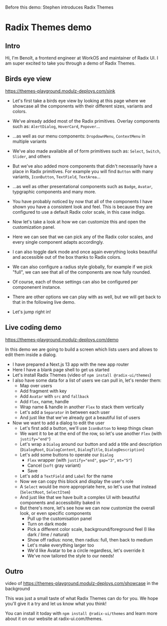 Before this demo: Stephen introduces Radix Themes

# Radix Themes demo

## Intro

Hi, I'm Benoît, a frontend engineer at WorkOS and maintainer of Radix UI.
I am super excited to take you through a demo of Radix Themes.

## Birds eye view

https://themes-playground.modulz-deploys.com/sink

- Let's first take a birds eye view by looking at this page where we showcase all the components with their different sizes, variants and colors.
- We've already added most of the Radix primitives. Overlay components such as: `AlertDialog`, `HoverCard`, `Popover`…
- …as well as our menu components: `DropdownMenu`, `ContextMenu` in multiple variants
- We've also made available all of form primitives such as: `Select`, `Switch`, `Slider`, and others
- But we've also added more components that didn't necessarily have a place in Radix primitives. For example you will find `Button` with many variants, `IconButton`, `TextField`, `TextArea`…
- …as well as other presentational components such as `Badge`, `Avatar`, typgraphic components and many more.

- You have probably noticed by now that all of the components I have shown you have a consistent look and feel. This is because they are configured to use a default Radix color scale, in this case indigo.
- Now let's take a look at how we can customize this and open the customization panel.
- Here we can see that we can pick any of the Radix color scales, and every single component adapts accordingly.
- I can also toggle dark mode and once again everything looks beautiful and accessible out of the box thanks to Radix colors.
- We can also configure a radius style globally, for example if we pick "full", we can see that all of the components are now fully rounded.
- Of course, each of those settings can also be configured per componenent instance.
- There are other options we can play with as well, but we will get back to that in the following live demo.

- Let's jump right in!

## Live coding demo

https://themes-playground.modulz-deploys.com/demo

In this demo we are going to build a screen which lists users and allows to edit them inside a dialog.

- I have prepared a Next.js 13 app with the new app router
- Here I have a blank page shell to get us started
- Let's install Radix Themes (video of `npm install @radix-ui/themes`)
- I also have some data for a list of users we can pull in, let's render them:
  - Map over users
  - Add fragment with key
  - Add `Avatar` with `src` and `fallback`
  - Add `Flex`, name, handle
  - Wrap name & handle in another `Flex` to stack them vertically
  - Let's add a `Separator` in between each user
  - And just like that we've already got a beautiful list of users
- Now we want to add a dialog to edit the user
  - Let's first add a button, we'll use `IconButton` to keep things clean
  - We want it to be at the end of the row, so let's use another `Flex` (with `justify="end"`)
  - Let's wrap a `Dialog` around our button and add a title and description (`DialogRoot`, `DialogContent`, `DialogTitle`, `DialogDescription`)
  - Let's add some buttons to operate our `Dialog`
    - `Flex` wrapper (with `justify="end"`, `gap="3"`, `mt="5"`)
    - Cancel (`soft` gray variant)
    - Save
  - Let's add a `TextField` and `Label` for the name
  - Now we can copy this block and display the user's role
  - A `Select` would be more appropriate here, so let's use that instead (`SelectRoot`, `SelectItem`)
  - And just like that we have built a complex UI with beautiful components and accessibility baked in
  - But there's more, let's see how we can now customize the overall look, or even specific components
    - Pull up the customisation panel
    - Turn on dark mode
    - Pick a different color scale, background/foreground feel (I like dark / lime / natural)
    - Show off radius: none, then radius: full, then back to medium
    - Let's make everything larger too
    - We'd like Avatar to be a circle regardless, let's override it
    - We've now tailored the style to our needs!

## Outro

video of https://themes-playground.modulz-deploys.com/showcase in the background

This was just a small taste of what Radix Themes can do for you.
We hope you'll give it a try and let us know what you think!

<!-- slide showing install and link -->

You can install it today with `npm install @radix-ui/themes` and learn more about it on our website at radix-ui.com/themes.
